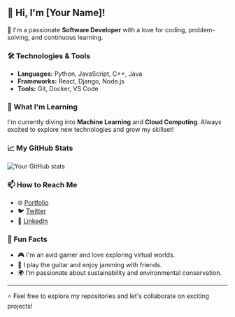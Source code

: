 ## 👋 Hi, I'm [Your Name]!

🚀 I'm a passionate **Software Developer** with a love for coding, problem-solving, and continuous learning.

### 🛠️ Technologies & Tools
- **Languages:** Python, JavaScript, C++, Java
- **Frameworks:** React, Django, Node.js
- **Tools:** Git, Docker, VS Code

### 🌱 What I'm Learning
I'm currently diving into **Machine Learning** and **Cloud Computing**. Always excited to explore new technologies and grow my skillset!

### 📈 My GitHub Stats
![Your GitHub stats](https://github-readme-stats.vercel.app/api?username=yourusername&show_icons=true&theme=radical)

### 📫 How to Reach Me
- 🌐 [Portfolio](https://www.yourwebsite.com)
- 🐦 [Twitter](https://twitter.com/yourusername)
- 💼 [LinkedIn](https://www.linkedin.com/in/yourusername)

### 🎨 Fun Facts
- 🎮 I'm an avid gamer and love exploring virtual worlds.
- 🎵 I play the guitar and enjoy jamming with friends.
- 🌍 I'm passionate about sustainability and environmental conservation.

---

⭐️ Feel free to explore my repositories and let's collaborate on exciting projects!

<!---
eat-sleep-code-repeat100/eat-sleep-code-repeat100 is a ✨ special ✨ repository because its `README.md` (this file) appears on your GitHub profile.
You can click the Preview link to take a look at your changes.
--->

